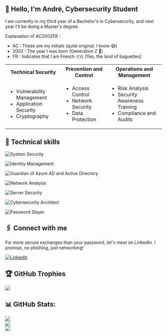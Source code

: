 <!--
**AC2002FR/AC2002FR** is a ✨ _special_ ✨ repository because its `README.md` (this file) appears on your GitHub profile.
![André's GitHub stats](https://github-readme-stats.vercel.app/api?username=AC2002FR)
-->

## 👋 Hello, I'm André, Cybersecurity Student
I am currently in my third year of a Bachelor's in Cybersecurity,  and next year I'll be doing a Master's degree. 

Explanation of AC2002FR :
  - AC : These are my initials (quite original, I know 😅)
  - 2002 : The year I was born (Generation Z 💪)
  - FR : Indicates that I am French 🇫🇷 (Yes, the land of baguettes)




<table>
  <tr>
    <th>Technical Security</th>
    <th>Prevention and Control</th>
    <th>Operations and Management</th>
  </tr>
  <tr>
    <td>
      <ul>
        <li>Vulnerability Management</li>
        <li>Application Security</li>
        <li>Cryptography</li>
      </ul>
    </td>
    <td>
      <ul>
        <li>Access Control</li>
        <li>Network Security</li>
        <li>Data Protection</li>
      </ul>
    </td>
    <td>
      <ul>
        <li>Risk Analysis</li>
        <li>Security Awareness Training</li>
        <li>Compliance and Audits</li>
      </ul>
    </td>
  </tr>
</table>




## 💼 Technical skills
![System Security](https://img.shields.io/badge/-System%20Security-007bff?style=flat&logo=shield-alt)&nbsp; 

![Identity Management](https://img.shields.io/badge/-Identity%20Management-green?style=flat&logo=openid)&nbsp;

![Guardian of Azure AD and Active Directory](https://img.shields.io/badge/-Guardian%20of%20Azure%20AD%20and%20Active%20Directory-teal?style=flat&logo=microsoft)

![Network Analysis](https://img.shields.io/badge/-Network%20Analysis-orange?style=flat&logo=network-wired)&nbsp;

![Server Security](https://img.shields.io/badge/-Server%20Security-red?style=flat&logo=server)&nbsp;

![Cybersecurity Architect](https://img.shields.io/badge/-Cybersecurity%20Architect-grey?style=flat&logo=architecture)

![Password Slayer](https://img.shields.io/badge/-Password%20Slayer-lightblue?style=flat&logo=shield-alt)


## 🖇️ Connect with me
For more secure exchanges than your password, let's meet on LinkedIn. I promise, no phishing, just networking!

[![LinkedIn](https://img.shields.io/badge/-LinkedIn-blue?style=flat&logo=LinkedIn)](https://www.linkedin.com/in/andrechapoton/)

## 🏆 GitHub Trophies
![](https://github-profile-trophy.vercel.app/?username=AC2002FR&theme=radical&no-frame=true&no-bg=true&margin-w=4)

## 📊 GitHub Stats:
![](https://github-readme-stats.vercel.app/api?username=AC2002FR&theme=default&hide_border=false&include_all_commits=true&count_private=true)<br/>
![](https://github-readme-streak-stats.herokuapp.com/?user=AC2002FR&theme=default&hide_border=false)<br/>
![](https://github-readme-stats.vercel.app/api/top-langs/?username=AC2002FR&theme=default&hide_border=false&include_all_commits=true&count_private=true&layout=compact)

